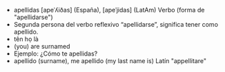 
- apellidas	[apeˈʎiðas] (España), [apeˈjidas] (LatAm)	Verbo (forma de "apellidarse")  
- Segunda persona del verbo reflexivo “apellidarse”, significa tener como apellido.
- tên họ là
- (you) are surnamed
- Ejemplo: ¿Cómo te apellidas?
- apellido (surname), me apellido (my last name is)	Latín "appellitare"